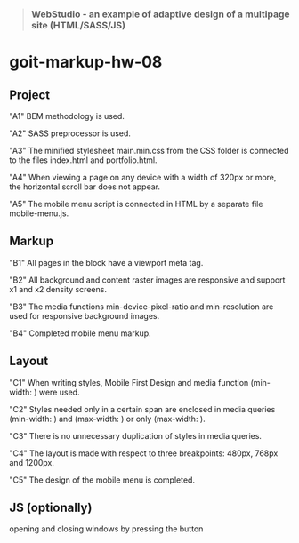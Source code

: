 > ### WebStudio - an example of adaptive design of a multipage site (HTML/SASS/JS)

# goit-markup-hw-08

## Project

"A1" BEM methodology is used.

"A2" SASS preprocessor is used.

"A3" The minified stylesheet main.min.css from the CSS folder is connected to the files index.html and portfolio.html.

"A4" When viewing a page on any device with a width of 320px or more, the horizontal scroll bar does not appear.

"A5" The mobile menu script is connected in HTML by a separate file mobile-menu.js.

## Markup

"B1" All pages in the <head> block have a viewport meta tag.

"B2" All background and content raster images are responsive and support x1 and x2 density screens.

"B3" The media functions min-device-pixel-ratio and min-resolution are used for responsive background images.

"B4" Completed mobile menu markup.

## Layout

"C1" When writing styles, Mobile First Design and media function (min-width: ) were used.

"C2" Styles needed only in a certain span are enclosed in media queries (min-width: ) and (max-width: ) or only (max-width: ).

"C3" There is no unnecessary duplication of styles in media queries.

"C4" The layout is made with respect to three breakpoints: 480px, 768px and 1200px.

"C5" The design of the mobile menu is completed.

## JS (optionally)

opening and closing windows by pressing the button
